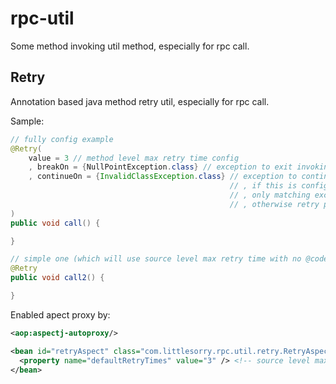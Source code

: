 # rpc-util

Some method invoking util method, especially for rpc call.

## Retry

Annotation based java method retry util, especially for rpc call.

Sample:

```java
// fully config example
@Retry(
    value = 3 // method level max retry time config
    , breakOn = {NullPointException.class} // exception to exit invoking
    , continueOn = {InvalidClassException.class} // exception to continue retry
                                                 // , if this is configured
                                                 // , only matching exception will continue retry process
                                                 // , otherwise retry process will exit
)
public void call() {

}

// simple one (which will use source level max retry time with no @code{breakOn} and no @code{continueOn}):
@Retry
public void call2() {

}
```

Enabled apect proxy by:

```xml
<aop:aspectj-autoproxy/>

<bean id="retryAspect" class="com.littlesorry.rpc.util.retry.RetryAspect">
  <property name="defaultRetryTimes" value="3" /> <!-- source level max retry time config -->
</bean>
```

